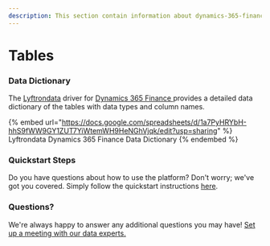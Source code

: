 ```yaml
---
description: This section contain information about dynamics-365-finance connector tables information
---
```


# Tables

### Data Dictionary

The [Lyftrondata](https://www.lyftrondata.com/) driver for [Dynamics 365 Finance](https://www.lyftrondata.com/integration/dynamics-365-finance/)[ ](https://www.lyftrondata.com/integration/dynamics-365-finance/)provides a detailed data dictionary of the tables with data types and column names.

{% embed url="https://docs.google.com/spreadsheets/d/1a7PyHRYbH-hhS9fWW9GY1ZUT7YiWtemWH9HeNGhVjqk/edit?usp=sharing" %}
Lyftrondata Dynamics 365 Finance Data Dictionary
{% endembed %}

### Quickstart Steps

Do you have questions about how to use the platform? Don't worry; we've got you covered. Simply follow the quickstart instructions [here](../../../../quickstart-steps.md).

### Questions? <a href="#questions" id="questions"></a>

We're always happy to answer any additional questions you may have! [Set up a meeting with our data experts.](https://www.lyftrondata.com/book-a-meeting/)

